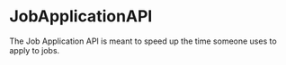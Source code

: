 # JobApplicationAPI


The Job Application API is meant to speed up the time someone uses to apply to jobs.
